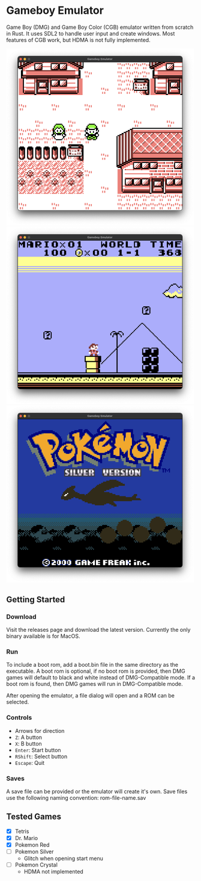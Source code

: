 # Gameboy Emulator

Game Boy (DMG) and Game Boy Color (CGB) emulator written from scratch in Rust. It uses SDL2 to handle user input and create windows. Most features of CGB work, but HDMA is not fully implemented.

<!-- ![alt text](images/red.png) ![alt text](images/mario_land.png) ![alt text](images/silver.png) -->

<img src="images/red.png" alt="drawing" width="500"/> <img src="images/mario_land.png" alt="drawing" width="500"/> <img src="images/silver.png" alt="drawing" width="500"/>

## Getting Started

### Download

Visit the releases page and download the latest version. Currently the only binary available is for MacOS.

### Run

To include a boot rom, add a boot.bin file in the same directory as the executable. A boot rom is optional, if no boot rom is provided, then DMG games will default to black and white instead of DMG-Compatible mode. If a boot rom is found, then DMG games will run in DMG-Compatible mode.

After opening the emulator, a file dialog will open and a ROM can be selected.

### Controls

- Arrows for direction
- `Z`: A button
- `X`: B button
- `Enter`: Start button
- `RShift`: Select button
- `Escape`: Quit

### Saves

A save file can be provided or the emulator will create it's own.
Save files use the following naming convention: rom-file-name.sav

## Tested Games

- [x] Tetris
- [x] Dr. Mario
- [x] Pokemon Red
- [ ] Pokemon Silver
  - Glitch when opening start menu
- [ ] Pokemon Crystal
  - HDMA not implemented
